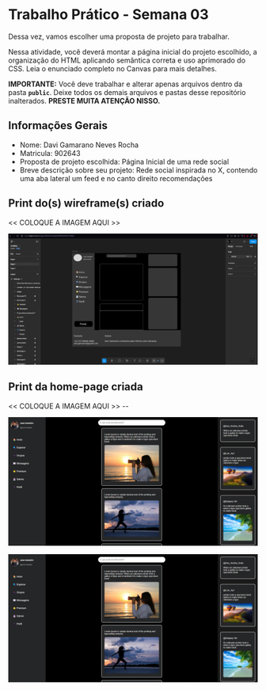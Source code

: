 # Trabalho Prático - Semana 03

Dessa vez, vamos escolher uma proposta de projeto para trabalhar.

Nessa atividade, você deverá montar a página inicial do projeto escolhido, a organização do HTML aplicando semântica correta e uso aprimorado do CSS. Leia o enunciado completo no Canvas para mais detalhes.

**IMPORTANTE:** Você deve trabalhar e alterar apenas arquivos dentro da pasta **`public`**. Deixe todos os demais arquivos e pastas desse repositório inalterados. **PRESTE MUITA ATENÇÃO NISSO.**

## Informações Gerais

- Nome: Davi Gamarano Neves Rocha
- Matricula: 902643
- Proposta de projeto escolhida: Página Inicial de uma rede social
- Breve descrição sobre seu projeto: Rede social inspirada no X, contendo uma aba lateral um feed e no canto direito recomendações

## Print do(s) wireframe(s) criado

<<  COLOQUE A IMAGEM AQUI >>

![Print do wireframe](public/img/wireframe.png)

## Print da home-page criada

<<  COLOQUE A IMAGEM AQUI >> --

![Print parte 1](public/img/print1.png)

![Print parte 2](public/img/print1.png)